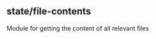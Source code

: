<a name="module_state/file-contents"></a>

## state/file-contents
Module for getting the content of all relevant files

